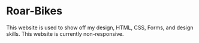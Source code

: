 # Roar-Bikes

This website is used to show off my design, HTML, CSS, Forms, and design skills. This website is currently non-responsive. 
